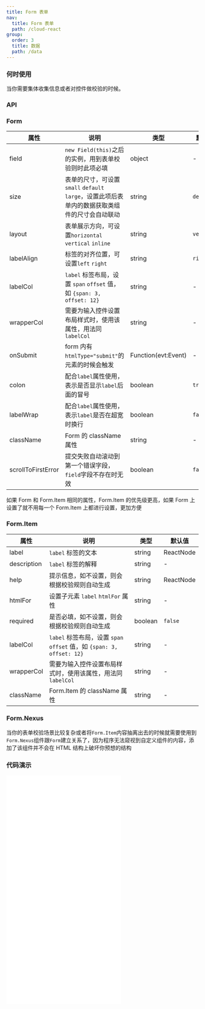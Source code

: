 ```yaml
---
title: Form 表单
nav:
  title: Form 表单
  path: /cloud-react
group:
  order: 3
  title: 数据
  path: /data
---
```


### 何时使用

当你需要集体收集信息或者对控件做校验的时候。

### API

### Form

| 属性       | 说明                                                                  | 类型                | 默认值     |
| ---------- | --------------------------------------------------------------------- | ------------------- | ---------- |
| field      | `new Field(this)`之后的实例，用到表单校验则时此项必填                 | object              | -          |
| size       | 表单的尺寸，可设置`small` `default` `large`，设置此项后表单内的数据获取类组件的尺寸会自动联动  | string     | `default` |
| layout     | 表单展示方向，可设置`horizontal` `vertical` `inline`                  | string              | `vertical` |
| labelAlign | 标签的对齐位置，可设置`left` `right`                                  | string              | `right`    |
| labelCol   | `label` 标签布局，设置 `span` `offset` 值，如 `{span: 3, offset: 12}` | string              | -          |
| wrapperCol | 需要为输入控件设置布局样式时，使用该属性，用法同 `labelCol`           | string              | -          |
| onSubmit   | form 内有`htmlType="submit"`的元素的时候会触发                        | Function(evt:Event) | -          |
| colon      | 配合`label`属性使用，表示是否显示`label`后面的冒号                    | boolean             | `true`     |
| labelWrap  | 配合`label`属性使用，表示`label`是否在超宽时换行                    | boolean             | `false`     |
| className  | Form 的 className 属性                                                | string              | -          |
| scrollToFirstError | 提交失败自动滚动到第一个错误字段，`field`字段不存在时无效			| boolean              | `false`     |

如果 Form 和 Form.Item 相同的属性，Form.Item 的优先级更高，如果 Form 上设置了就不用每一个 Form.Item 上都进行设置，更加方便

### Form.Item

| 属性       | 说明                                                                  | 类型    | 默认值    |
| ---------- | --------------------------------------------------------------------- | ------- | --------- |
| label      | `label` 标签的文本                                                    | string  | ReactNode | - |
| description      | `label` 标签的解释                                                  | string  | - | - |
| help       | 提示信息，如不设置，则会根据校验规则自动生成                          | string  | ReactNode | - |
| htmlFor    | 设置子元素 `label` `htmlFor` 属性                                     | string  | -         |
| required   | 是否必填，如不设置，则会根据校验规则自动生成                          | boolean | `false`   |
| labelCol   | `label` 标签布局，设置 `span` `offset` 值，如 `{span: 3, offset: 12}` | string  | -         |
| wrapperCol | 需要为输入控件设置布局样式时，使用该属性，用法同 `labelCol`           | string  | -         |
| className  | Form.Item 的 className 属性                                           | string  | -         |

### Form.Nexus

当你的表单校验场景比较复杂或者将`Form.Item`内容抽离出去的时候就需要使用到`Form.Nexus`组件跟`Form`建立关系了，因为程序无法窥视到自定义组件的内容，添加了该组件并不会在 HTML 结构上破坏你预想的结构

<!-- ```jsx
import { Form, Field, Input } from 'cloud-react';

// 简单场景
function FormA() {
	const field = Field.useField();

	return (
		<Form field={field}>
			<Form.Item>
				<Input
					{...field.init('name', {
						rules: [{ required: true, message: '用户名必须填写' }]
					})}
				/>
			</Form.Item>
		</Form>
	);
}
// 复杂场景，需要使用Nexus组件
function FormB() {
	const field = Field.useField();

	return (
		<>
			<Form field={field}>
				<Form.Item>
					<UseNexus field={field} />
				</Form.Item>
			</Form>
		</>

	);
}

function UseNexus() {
	return (
		<Form.Nexus>
			<Input
				{...field.init('firstName', {
					rules: [{ required: true, message: '名字必须填写' }]
				})}
			/>

			<Input
				{...field.init('lastName', {
					rules: [{ required: true, message: '姓氏必须填写' }]
				})}
			/>
		</Form.Nexus>
	);
}
``` -->

 ### 代码演示

<embed src="@components/form/demos/basic-forms.md" />

<embed src="@components/form/demos/basic-usage.md" />

<embed src="@components/form/demos/horizontal.md" />

<embed src="@components/form/demos/inline.md" />
